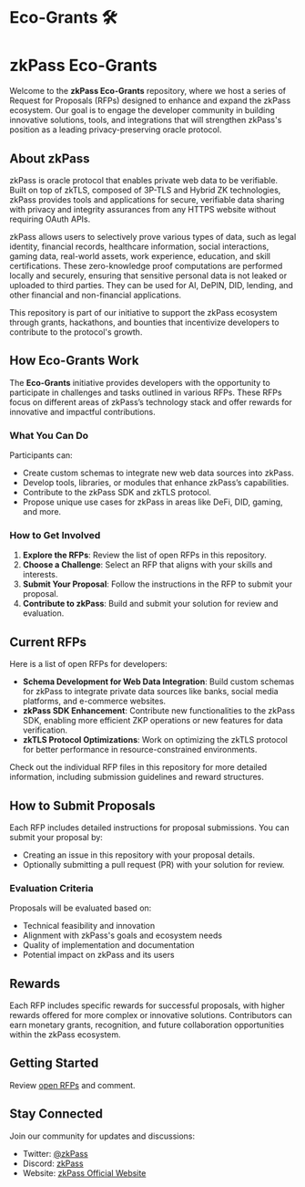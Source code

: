 # Eco-Grants 🛠️
# zkPass Eco-Grants

Welcome to the **zkPass Eco-Grants** repository, where we host a series of Request for Proposals (RFPs) designed to enhance and expand the zkPass ecosystem. Our goal is to engage the developer community in building innovative solutions, tools, and integrations that will strengthen zkPass's position as a leading privacy-preserving oracle protocol.

## About zkPass

zkPass is oracle protocol that enables private web data to be verifiable. Built on top of zkTLS, composed of 3P-TLS and Hybrid ZK technologies, zkPass provides tools and applications for secure, verifiable data sharing with privacy and integrity assurances from any HTTPS website without requiring OAuth APIs.

zkPass allows users to selectively prove various types of data, such as legal identity, financial records, healthcare information, social interactions, gaming data, real-world assets, work experience, education, and skill certifications. These zero-knowledge proof computations are performed locally and securely, ensuring that sensitive personal data is not leaked or uploaded to third parties. They can be used for AI, DePIN, DID, lending, and other financial and non-financial applications.

This repository is part of our initiative to support the zkPass ecosystem through grants, hackathons, and bounties that incentivize developers to contribute to the protocol's growth.

## How Eco-Grants Work

The **Eco-Grants** initiative provides developers with the opportunity to participate in challenges and tasks outlined in various RFPs. These RFPs focus on different areas of zkPass’s technology stack and offer rewards for innovative and impactful contributions.

### What You Can Do
Participants can:
- Create custom schemas to integrate new web data sources into zkPass.
- Develop tools, libraries, or modules that enhance zkPass’s capabilities.
- Contribute to the zkPass SDK and zkTLS protocol.
- Propose unique use cases for zkPass in areas like DeFi, DID, gaming, and more.

### How to Get Involved
1. **Explore the RFPs**: Review the list of open RFPs in this repository.
2. **Choose a Challenge**: Select an RFP that aligns with your skills and interests.
3. **Submit Your Proposal**: Follow the instructions in the RFP to submit your proposal.
4. **Contribute to zkPass**: Build and submit your solution for review and evaluation.

## Current RFPs

Here is a list of open RFPs for developers:
- **Schema Development for Web Data Integration**: Build custom schemas for zkPass to integrate private data sources like banks, social media platforms, and e-commerce websites.
- **zkPass SDK Enhancement**: Contribute new functionalities to the zkPass SDK, enabling more efficient ZKP operations or new features for data verification.
- **zkTLS Protocol Optimizations**: Work on optimizing the zkTLS protocol for better performance in resource-constrained environments.

Check out the individual RFP files in this repository for more detailed information, including submission guidelines and reward structures.

## How to Submit Proposals

Each RFP includes detailed instructions for proposal submissions. You can submit your proposal by:
- Creating an issue in this repository with your proposal details.
- Optionally submitting a pull request (PR) with your solution for review.

### Evaluation Criteria
Proposals will be evaluated based on:
- Technical feasibility and innovation
- Alignment with zkPass's goals and ecosystem needs
- Quality of implementation and documentation
- Potential impact on zkPass and its users

## Rewards

Each RFP includes specific rewards for successful proposals, with higher rewards offered for more complex or innovative solutions. Contributors can earn monetary grants, recognition, and future collaboration opportunities within the zkPass ecosystem.

## Getting Started

Review [open RFPs](https://zkpass.org) and comment.

## Stay Connected

Join our community for updates and discussions:
- Twitter: [@zkPass](https://twitter.com/zkPass)
-  Discord: [zkPass](https://discord.gg/zkpass)
- Website: [zkPass Official Website](https://zkpass.org)
